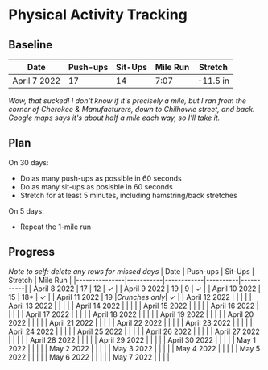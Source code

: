 # Physical Activity Tracking

## Baseline
| Date         | Push-ups  | Sit-Ups    |  Mile Run |  Stretch |
|--------------|-----------|------------|-----------|----------|
| April 7 2022 | 17        |    14      |     7:07  | -11.5 in |

*Wow, that sucked! I don't know if it's precisely a mile, but I ran from the corner of Cherokee & Manufacturers, down to Chilhowie street, and back. Google maps says it's about half a mile each way, so I'll take it.*

## Plan
On 30 days:
* Do as many push-ups as possible in 60 seconds
* Do as many sit-ups as posisble in 60 seconds
* Stretch for at least 5 minutes, including hamstring/back stretches  

 On 5 days:
 * Repeat the 1-mile run

 ## Progress
*Note to self: delete any rows for missed days*
| Date          | Push-ups  | Sit-Ups    |  Stretch |  Mile Run |
|---------------|-----------|------------|----------|-----------|
| April 8 2022  | 17        |    12      |    ✓     |
| April 9 2022  | 19        |    9       |    ✓     |
| April 10 2022 | 15        |    18*     |    ✓     |
| April 11 2022 | 19        |*Crunches only*| ✓     |
| April 12 2022 |           |            |          |
| April 13 2022 |           |            |          |
| April 14 2022 |           |            |          |
| April 15 2022 |           |            |          |
| April 16 2022 |           |            |          |
| April 17 2022 |           |            |          |
| April 18 2022 |           |            |          |
| April 19 2022 |           |            |          |
| April 20 2022 |           |            |          |
| April 21 2022 |           |            |          |
| April 22 2022 |           |            |          |
| April 23 2022 |           |            |          |
| April 24 2022 |           |            |          |
| April 25 2022 |           |            |          |
| April 26 2022 |           |            |          |
| April 27 2022 |           |            |          |
| April 28 2022 |           |            |          |
| April 29 2022 |           |            |          |
| April 30 2022 |           |            |          |
| May 1 2022    |           |            |          |
| May 2 2022    |           |            |          |
| May 3 2022    |           |            |          |
| May 4 2022    |           |            |          |
| May 5 2022    |           |            |          |
| May 6 2022    |           |            |          |
| May 7 2022    |           |            |          |


